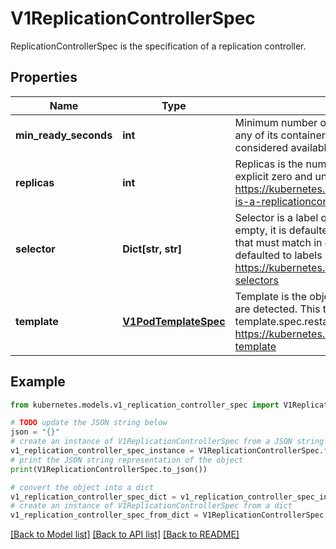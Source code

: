 # V1ReplicationControllerSpec

ReplicationControllerSpec is the specification of a replication controller.

## Properties

Name | Type | Description | Notes
------------ | ------------- | ------------- | -------------
**min_ready_seconds** | **int** | Minimum number of seconds for which a newly created pod should be ready without any of its container crashing, for it to be considered available. Defaults to 0 (pod will be considered available as soon as it is ready) | [optional] 
**replicas** | **int** | Replicas is the number of desired replicas. This is a pointer to distinguish between explicit zero and unspecified. Defaults to 1. More info: https://kubernetes.io/docs/concepts/workloads/controllers/replicationcontroller#what-is-a-replicationcontroller | [optional] 
**selector** | **Dict[str, str]** | Selector is a label query over pods that should match the Replicas count. If Selector is empty, it is defaulted to the labels present on the Pod template. Label keys and values that must match in order to be controlled by this replication controller, if empty defaulted to labels on Pod template. More info: https://kubernetes.io/docs/concepts/overview/working-with-objects/labels/#label-selectors | [optional] 
**template** | [**V1PodTemplateSpec**](V1PodTemplateSpec.md) | Template is the object that describes the pod that will be created if insufficient replicas are detected. This takes precedence over a TemplateRef. The only allowed template.spec.restartPolicy value is \&quot;Always\&quot;. More info: https://kubernetes.io/docs/concepts/workloads/controllers/replicationcontroller#pod-template | [optional] 

## Example

```python
from kubernetes.models.v1_replication_controller_spec import V1ReplicationControllerSpec

# TODO update the JSON string below
json = "{}"
# create an instance of V1ReplicationControllerSpec from a JSON string
v1_replication_controller_spec_instance = V1ReplicationControllerSpec.from_json(json)
# print the JSON string representation of the object
print(V1ReplicationControllerSpec.to_json())

# convert the object into a dict
v1_replication_controller_spec_dict = v1_replication_controller_spec_instance.to_dict()
# create an instance of V1ReplicationControllerSpec from a dict
v1_replication_controller_spec_from_dict = V1ReplicationControllerSpec.from_dict(v1_replication_controller_spec_dict)
```
[[Back to Model list]](../README.md#documentation-for-models) [[Back to API list]](../README.md#documentation-for-api-endpoints) [[Back to README]](../README.md)


